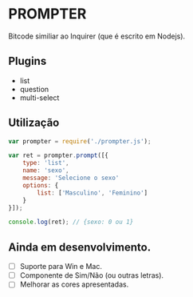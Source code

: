 # PROMPTER
Bitcode similiar ao Inquirer (que é escrito em Nodejs).

## Plugins
* list
* question
* multi-select

## Utilização

```js
var prompter = require('./prompter.js');

var ret = prompter.prompt([{
    type: 'list',
    name: 'sexo',
    message: 'Selecione o sexo'
    options: {
        list: ['Masculino', 'Feminino']
    }
}]);

console.log(ret); // {sexo: 0 ou 1}
```

## Ainda em desenvolvimento.
- [ ] Suporte para Win e Mac.
- [ ] Componente de Sim/Não (ou outras letras).
- [ ] Melhorar as cores apresentadas.